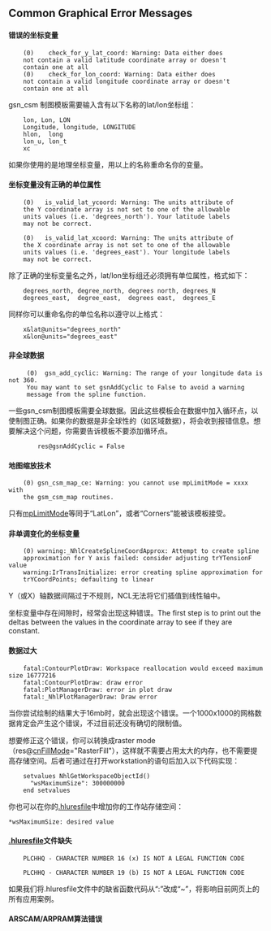 ## Common Graphical Error Messages

#### 错误的坐标变量

```
    (0)    check_for_y_lat_coord: Warning: Data either does 
    not contain a valid latitude coordinate array or doesn't 
    contain one at all
    (0)    check_for_lon_coord: Warning: Data either does 
    not contain a valid longitude coordinate array or doesn't 
    contain one at all
```

gsn_csm 制图模板需要输入含有以下名称的lat/lon坐标组：

```
    lon, Lon, LON
    Longitude, longitude, LONGITUDE
    hlon,  long
    lon_u, lon_t
    xc
```

如果你使用的是地理坐标变量，用以上的名称重命名你的变量。



#### 坐标变量没有正确的单位属性

```
    (0)   is_valid_lat_ycoord: Warning: The units attribute of 
    the Y coordinate array is not set to one of the allowable 
    units values (i.e. 'degrees_north'). Your latitude labels 
    may not be correct.

    (0)   is_valid_lat_xcoord: Warning: The units attribute of 
    the X coordinate array is not set to one of the allowable 
    units values (i.e. 'degrees_east'). Your longitude labels 
    may not be correct.
```

除了正确的坐标变量名之外，lat/lon坐标组还必须拥有单位属性，格式如下：

```
    degrees_north, degree_north, degrees north, degrees_N
    degrees_east,  degree_east,  degrees east,  degrees_E
```

同样你可以重命名你的单位名称以遵守以上格式：

```
    x&lat@units="degrees_north"
    x&lon@units="degrees_east"
```



#### 非全球数据

```
     (0)  gsn_add_cyclic: Warning: The range of your longitude data is not 360.
     You may want to set gsnAddCyclic to False to avoid a warning
     message from the spline function.
```

一些gsn_csm制图模板需要全球数据。因此这些模板会在数据中加入循环点，以使制图正确。如果你的数据是非全球性的（如区域数据），将会收到报错信息。想要解决这个问题，你需要告诉模板不要添加循环点。

`        res@gsnAddCyclic = False`



#### 地图缩放技术

```
    (0) gsn_csm_map_ce: Warning: you cannot use mpLimitMode = xxxx with
    the gsm_csm_map routines.
```

只有[mpLimitMode](http://www.ncl.ucar.edu/Document/Graphics/Resources/mp.shtml#mpLimitMode)等同于“LatLon”，或者“Corners”能被该模板接受。



#### 非单调变化的坐标变量

```
    (0) warning:_NhlCreateSplineCoordApprox: Attempt to create spline
    approximation for Y axis failed: consider adjusting trYTensionF value
    warning:IrTransInitialize: error creating spline approximation for
    trYCoordPoints; defaulting to linear
```

Y（或X）轴数据间隔过于不规则，NCL无法将它们插值到线性轴中。

坐标变量中存在间隙时，经常会出现这种错误。The first step is to print out the deltas between the values in the coordinate array to see if they are constant.



#### 数据过大

```
    fatal:ContourPlotDraw: Workspace reallocation would exceed maximum size 16777216
    fatal:ContourPlotDraw: draw error
    fatal:PlotManagerDraw: error in plot draw
    fatal:_NhlPlotManagerDraw: Draw error
```

当你尝试绘制的结果大于16mb时，就会出现这个错误。一个1000x1000的网格数据肯定会产生这个错误，不过目前还没有确切的限制值。

想要修正这个错误，你可以转换成raster mode（res@[cnFillMode](http://www.ncl.ucar.edu/Document/Graphics/Resources/cn.shtml#cnFillMode)="RasterFill"），这样就不需要占用太大的内存，也不需要提高存储空间。后者可通过在打开workstation的语句后加入以下代码实现：

```
    setvalues NhlGetWorkspaceObjectId()
      "wsMaximumSize": 300000000
    end setvalues
```

你也可以在你的[.hluresfile](http://www.ncl.ucar.edu/Document/Graphics/hlures.shtml)中增加你的工作站存储空间：

`*wsMaximumSize: desired value`



#### [.hluresfile](http://www.ncl.ucar.edu/Document/Graphics/hlures.shtml)文件缺失

```
    PLCHHQ - CHARACTER NUMBER 16 (x) IS NOT A LEGAL FUNCTION CODE

    PLCHHQ - CHARACTER NUMBER 19 (b) IS NOT A LEGAL FUNCTION CODE
```

如果我们将.hluresfile文件中的缺省函数代码从“:”改成“~”，将影响目前网页上的所有应用案例。



#### ARSCAM/ARPRAM算法错误

